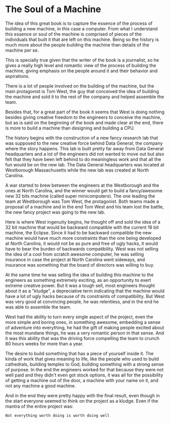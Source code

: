 # The Soul of a Machine

The idea of this great book is to capture the essence of the
process of building a new machine, in this case a computer.
From what I understand this essence or soul of the machine
is comprised of pieces of the individuals that built it
that are left on this machine. Being so the history is much
more about the people building the machine than details
of the machine per se.

This is specially true given that the writer of the book
is a journalist, so he gives a really high level and romantic
view of the process of building the machine, giving emphasis on the
people around it and their behavior and aspirations.

There is a lot of people involved on the building of the machine,
but the main protagonist is Tom West, the guy that conceived
the idea of building the machine and sold it to the rest
of the company and helped assemble the team.

Besides that, for a great part of the book it seems that West 
is doing nothing besides giving creative freedom to the engineers
to conceive the machine, but as is said on the beginning of the book
and made clear at the end, there is more to build a machine than
designing and building a CPU.

The history begins with the construction of a new fancy research
lab that was supposed to the new creative force behind Data General,
the company where the story happens. This lab is built pretty far away from
Data General headquarters and a lot of the engineers did not wanted to move
out but also felt that they have been left behind to do meaningless
work and that all the fun would be on the new lab. The Data General
headquarters was located at Westborough Massachusetts while the new lab
was created at North Carolina.

A war started to brew between the engineers at the Westborough and the
ones at North Carolina, and the winner would get to build a fancy/awesome
new 32 bits machine (called super minicomputers). The one leading the team
at Westborough was Tom West, the protagonist. Both teams made a proposal of
a machine and in the end Tom West and his team lost the battle, the new
fancy project was going to the new lab.

Here is where West ingenuity begins, he thought off and sold the idea of
a 32 bit machine that would be backward compatible with the current
16 bit machine, the Eclipse. Since it had to be backward compatible the
new machine would have much more constraints than the one being developed
at North Carolina, it would not be as pure and free of ugly hacks, it would
have to bear the burden of backwards compatibility. West was not selling
the idea of a cool from scratch awesome computer, he was selling insurance
in case the project at North Carolina went sideways, and insurance
was something that the board of directors was willing to buy.

At the same time he was selling the idea of building this machine to
the engineers as something extremely exciting, as an opportunity to
exert extreme creative power. But it was a tough sell, most engineers
thought about it as a "kludge", a depreciative term indicating
that the machine would have a lot of ugly hacks because of its
constraints of compatibility. But West was very good at convincing people,
he was relentless, and in the end he was able to assemble the team.

West had the ability to turn every single aspect of the project,
even the more simple and boring ones, in something awesome, embedding
a sense of adventure into everything, he had the gift of making people
excited about the most mundane things, he was a very romantic person
in that sense. And it was this ability that was the driving force
compelling the team to crunch 80 hours weeks for more than a year.

The desire to build something that has a piece of yourself inside it.
The kinda of work that gives meaning to life, like the people who used
to build cathedrals, building temples to God, building something with
a strong sense of purpose. In the end the engineers worked for that
because they were not well paid and they didn't even got stock options,
it was all for the possibility of getting a machine out of the door,
a machine with your name on it, and not any machine a good machine.

And in the end they were pretty happy with the final result, even though in
the start everyone seemed to think on the project as a kludge. Even if
the mantra of the entire project was:

```
Not everything worth doing is worth doing well
```

